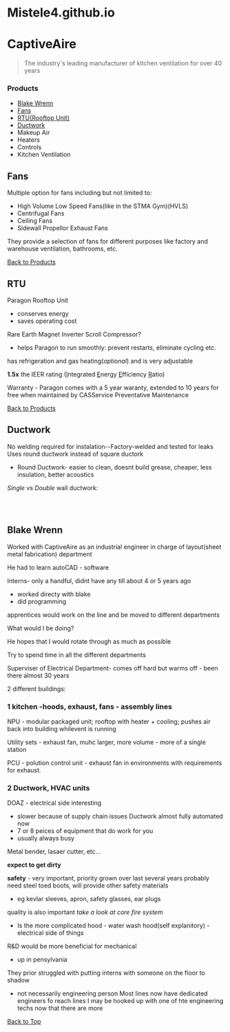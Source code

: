 Mistele4.github.io
====================
# CaptiveAire
>The industry's leading manufacturer of kitchen ventilation for over 40 years

### Products
+ [Blake Wrenn](#blake-wrenn)
+ [Fans](#fans)
+ [RTU(Rooftop Unit)](#rtu)
+ [Ductwork](#ductwork)
+ Makeup Air
+ Heaters
+ Controls
+ Kitchen Ventilation

## Fans
Multiple option for fans including but not limited to:
+ High Volume Low Speed Fans(like in the STMA Gym)(HVLS)
+ Centrifugal Fans
+ Ceiling Fans
+ Sidewall Propellor Exhaust Fans

They provide a selection of fans for different purposes like factory and warehouse ventilation, bathrooms, etc.

[Back to Products](#products)

## RTU
Paragon Rooftop Unit
+ conserves energy
+ saves operating cost

Rare Earth Magnet Inverter Scroll Compressor?
+ helps Paragon to run smoothly: prevent restarts, eliminate cycling etc.

has refrigeration and gas heating(*optional*) and is very adjustable

**1.5x** the IEER rating (<ins>I</ins>ntegrated <ins>E</ins>nergy <ins>E</ins>fficiency <ins>R</ins>atio)

Warranty - Paragon comes with a 5 year waranty, extended to 10 years for free when maintained by CASService Preventative Maintenance

[Back to Products](#products)

## Ductwork
No welding required for instalation--Factory-welded and tested for leaks
Uses round ductwork instead of square ductork
+ Round Ductwork- easier to clean, doesnt build grease, cheaper, less insulation, better acoustics

*Single* vs *Double* wall ductwork:

<br>
<br>

## Blake Wrenn
Worked with CaptiveAire as an industrial engineer
in charge of layout(sheet metal fabrication) department

He had to learn autoCAD - software

Interns- only a handful, didnt have any till about 4 or 5 years ago
+ worked directy with blake
+ did programming

apprentices would work on the line and be moved to different departments

What would I be doing?

He hopes that I would rotate through as much as possible

Try to spend time in all the different departments

Superviser of Electrical Department- comes off hard but warms off - been there almost 30 years

2 different buildings:

### 1 kitchen -hoods, exhaust, fans - assembly lines 

NPU - modular packaged unit; rooftop with heater + cooling; pushes air back into building whilevent is running

Utility sets - exhaust fan, muhc larger, more volume - more of a single station

PCU - polution control unit - exhaust fan in environments with requirements for exhaust.

### 2 Ductwork, HVAC units
DOAZ - electrical side interesting
- slower because of supply chain issues
Ductwork almost fully automated now
- 7 or 8 peices of equipment that do work for you
- usually always busy

Metal bender, lasaer cutter, etc...

**expect to get dirty**

**safety** - very important, priority grown over last several years
probably need steel toed boots, will provide other safety materials
+ eg kevlar sleeves, apron, safety glasses, ear plugs

quality is also important
*take a look at core fire system*
- Is the more complicated hood - water wash hood(self explanitory) - electrical side of things

R&D would be more beneficial for mechanical
- up in pensylvania

They prior struggled with putting interns with someone on the floor to shadow
- not necessarily engineering person
Most lines now have dedicated engineers fo reach lines
I may be hooked up with one of hte engineering techs now that there are more

[Back to Top](#captiveaire)